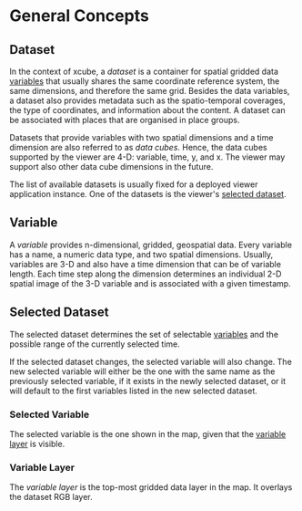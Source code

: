 # General Concepts

## Dataset

In the context of xcube, a _dataset_ is a container for spatial
gridded data [variables](#variable) that usually shares the same
coordinate reference system, the same dimensions, and therefore
the same grid.
Besides the data variables, a dataset also provides metadata such
as the spatio-temporal coverages, the type of coordinates, and information
about the content.
A dataset can be associated with places that are
organised in place groups.

Datasets that provide variables with two spatial dimensions and a time
dimension are also referred to as _data cubes_. Hence, the data cubes
supported by the viewer are 4-D: variable, time, y, and x.
The viewer may support also other data cube dimensions in the future.

The list of available datasets is usually fixed for a deployed viewer
application instance. One of the datasets is the viewer's
[selected dataset](#selected-dataset).

## Variable

A _variable_ provides n-dimensional, gridded, geospatial data.
Every variable has a name, a numeric data type, and two spatial dimensions.
Usually, variables are 3-D and also have a time dimension that can be of
variable length. Each time step along the dimension determines an individual
2-D spatial image of the 3-D variable and is associated with a given timestamp.

## Selected Dataset

The selected dataset determines the set of selectable [variables](#variable)
and the possible range of the currently selected time.

If the selected dataset changes, the selected variable will also change.
The new selected variable will either be the one with the same name as
the previously selected variable, if it exists in the newly selected dataset,
or it will default to the first variables listed in the new selected dataset.

### Selected Variable

The selected variable is the one shown in the map, given that the
[variable layer](#variable-layer) is visible.

### Variable Layer

The _variable layer_ is the top-most gridded data layer in the map.
It overlays the dataset RGB layer.
